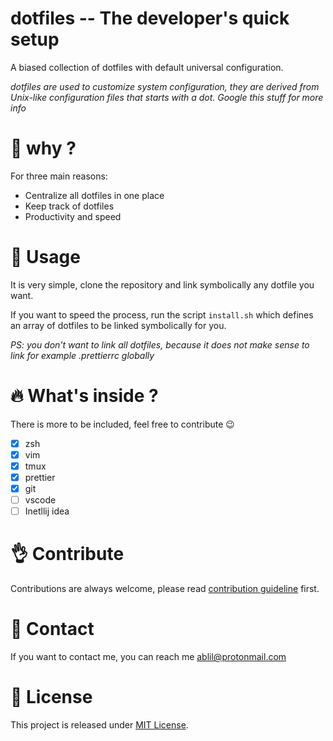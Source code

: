 
# dotfiles -- The developer's quick setup
A biased collection of dotfiles with default universal configuration.

*dotfiles are used to customize system configuration, they are derived from Unix-like configuration files that starts with a dot. Google this stuff for more info*

# :thinking: why ?
For three main reasons:
* Centralize all dotfiles in one place
* Keep track of dotfiles
* Productivity and speed


# :hammer: Usage
It is very simple, clone the repository and link symbolically any dotfile you want.

If you want to speed the process, run the script `install.sh` which defines an array of dotfiles to be linked symbolically for you.

*PS: you don't want to link all dotfiles, because it does not make sense to link for example .prettierrc globally*

# :fire: What's inside ?
There is more to be included, feel free to contribute :wink:
* [x] zsh
* [x] vim
* [x] tmux
* [x] prettier
* [x] git
* [ ] vscode
* [ ] Inetllij idea

# :ok_hand: Contribute
Contributions are always welcome, please read [contribution guideline](https://github.com/ablil/dotfiles/blob/master/CONTRIBUTING.md) first.

# :wave: Contact
If you want to contact me, you can reach me ablil@protonmail.com

# :police_car: License
This project is released under [MIT License](https://github.com/ablil/dotfiles/blob/master/README.md).
